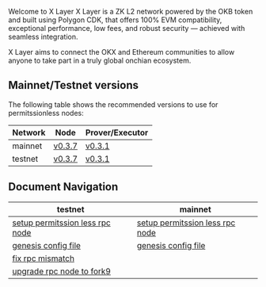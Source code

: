 Welcome to X Layer
X Layer is a ZK L2 network powered by the OKB token and built using Polygon CDK, that offers 100% EVM compatibility, exceptional performance, low fees, and robust security — achieved with seamless integration.

X Layer aims to connect the OKX and Ethereum communities to allow anyone to take part in a truly global onchian ecosystem.

## Mainnet/Testnet versions
The following table shows the recommended versions to use for permitssionless nodes:

| Network   | Node      | Prover/Executor   |
| ---       | ---       | ---               |
| mainnet   | [v0.3.7](https://github.com/okx/xlayer-node/releases/tag/v0.3.7)    |  [v0.3.1](https://github.com/okx/xlayer-prover/releases/tag/v0.3.1)    |
| testnet   | [v0.3.7](https://github.com/okx/xlayer-node/releases/tag/v0.3.7)    |  [v0.3.1](https://github.com/okx/xlayer-prover/releases/tag/v0.3.1)    |

## Document Navigation

| testnet      |  mainnet  |
| ---       | ---               |
|   [setup permitssion less rpc node](./testnet/setup-production-zknode.md)      |   [setup permitssion less rpc node](./mainnet/setup-production-zknode.md)   |
|   [genesis config file](./testnet/genesis.config.json)     |   [genesis config file](./mainnet/genesis.config.json)   |
|   [fix rpc mismatch](./testnet/resync-rpc-node.md)      |    |
|   [upgrade rpc node to fork9](./testnet/upgrade_rpc_fork9.md)      |    |